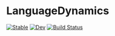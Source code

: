 # LanguageDynamics

[![Stable](https://img.shields.io/badge/docs-stable-blue.svg)](https://hkauhanen.github.io/LanguageDynamics.jl/stable)
[![Dev](https://img.shields.io/badge/docs-dev-blue.svg)](https://hkauhanen.github.io/LanguageDynamics.jl/dev)
[![Build Status](https://github.com/hkauhanen/LanguageDynamics.jl/workflows/CI/badge.svg)](https://github.com/hkauhanen/LanguageDynamics.jl/actions)
